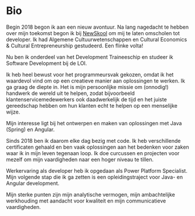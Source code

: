 
# Bio

Begin 2018 begon ik aan een nieuw avontuur. Na lang nagedacht te hebben over mijn toekomst begon ik bij [NewSkool](http://www.newskool.nl) om mij te laten omscholen tot developer. Ik had Algemene Cultuurwetenschappen en Cultural Economics & Cultural Entrepreneurship gestudeerd. Een flinke volta!

Nu ben ik onderdeel van het Development Traineeschip en studeer ik Software Development bij de LOI. 

Ik heb heel bewust voor het programmeursvak gekozen, omdat ik het waardevol vind om op een creatieve manier aan oplossingen te werken. Ik ga graag de diepte in. Het is mijn persoonlijke missie om (onnodig!) handwerk de wereld uit te helpen, zodat bijvoorbeeld klantenservicemedewerkers ook daadwerkelijk de tijd en het juiste gereedschap hebben om hun klanten echt te helpen op een menselijke wijze. 

Mijn interesse ligt bij het ontwerpen en maken van oplossingen met Java (Spring) en Angular. 

Sinds 2018 ben ik daarom elke dag bezig met code. Ik heb verschillende certificaten gehaald en ben vaak oplossingen aan het bedenken voor zaken waar ik in mijn leven tegenaan loop. Ik doe curcussen en projecten voor mezelf om mijn vaardigheden naar een hoger niveau te tillen.  

Werkervaring als developer heb ik opgedaan als Power Platform Specialist. Mijn volgende stap die ik ga zetten is een opleidingstraject voor Java- en Angular development. 

Mijn sterke punten zijn mijn analytische vermogen, mijn ambachtelijke werkhouding met aandacht voor kwaliteit en mijn communicatieve vaardigheden. 

